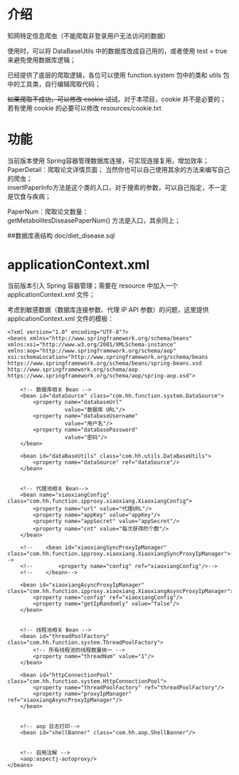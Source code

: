 # 介绍
知网特定信息爬虫（不能爬取非登录用户无法访问的数据）

使用时，可以将 DataBaseUtils 中的数据库改成自己用的，或者使用 test = true 来避免使用数据库逻辑；

已经提供了底层的爬取逻辑，各位可以使用 function.system 包中的类和 utils 包中的工具类，自行编辑爬取代码；

~~如果爬取不成功，可以修改 cookie 试试~~。对于本项目，cookie 并不是必要的；若有使用 cookie 的必要可以修改 resources/cookie.txt



# 功能
当前版本使用 Spring容器管理数据库连接，可实现连接复用，增加效率；   
PaperDetail：爬取论文详情页面；
当然你也可以自己使用其余的方法来编写自己的爬虫；  
insertPaperInfo方法是这个类的入口，对于搜索的参数，可以自己指定，不一定是饮食与疾病；

PaperNum：爬取论文数量：  
getMetabolitesDiseasePaperNum() 方法是入口，其余同上；

##数据库表结构
doc/diet_disease.sql

# applicationContext.xml
当前版本引入 Spring 容器管理；需要在 resource 中加入一个 applicationContext.xml 文件；



考虑到敏感数据（数据库连接参数、代理 IP API 参数）的问题，这里提供 applicationContext.xml 文件的模板：

    <?xml version="1.0" encoding="UTF-8"?>
    <beans xmlns="http://www.springframework.org/schema/beans"
    xmlns:xsi="http://www.w3.org/2001/XMLSchema-instance"
    xmlns:aop="http://www.springframework.org/schema/aop"
    xsi:schemaLocation="http://www.springframework.org/schema/beans
    https://www.springframework.org/schema/beans/spring-beans.xsd
    http://www.springframework.org/schema/aop
    https://www.springframework.org/schema/aop/spring-aop.xsd">
    
        <!-- 数据库相关 Bean -->
        <bean id="dataSource" class="com.hh.function.system.DataSource">
            <property name="databaseUrl"
                      value="数据库 URL"/>
            <property name="databaseUsername"
                      value="用户名"/>
            <property name="databasePassword"
                      value="密码"/>
        </bean>
    
        <bean id="dataBaseUtils" class="com.hh.utils.DataBaseUtils">
            <property name="dataSource" ref="dataSource"/>
        </bean>
    
    
        <!-- 代理池相关 Bean-->
        <bean name="xiaoxiangConfig" class="com.hh.function.ipproxy.xiaoxiang.XiaoxiangConfig">
            <property name="url" value="代理URL"/>
            <property name="appKey" value="appKey"/>
            <property name="appSecret" value="appSecret"/>
            <property name="cnt" value="每次获得的个数"/>
        </bean>
    
        <!--    <bean id="xiaoxiangSyncProxyIpManager" class="com.hh.function.ipproxy.xiaoxiang.XiaoxiangSyncProxyIpManager">-->
        <!--        <property name="config" ref="xiaoxiangConfig"/>-->
        <!--    </bean>-->
    
        <bean id="xiaoxiangAsyncProxyIpManager" class="com.hh.function.ipproxy.xiaoxiang.XiaoxiangAsyncProxyIpManager">
            <property name="config" ref="xiaoxiangConfig"/>
            <property name="getIpRandomly" value="false"/>
        </bean>
    
    
        <!-- 线程池相关 Bean -->
        <bean id="threadPoolFactory" class="com.hh.function.system.ThreadPoolFactory">
            <!-- 所有线程池的线程数量统一 -->
            <property name="threadNum" value="1"/>
        </bean>
    
        <bean id="httpConnectionPool" class="com.hh.function.system.HttpConnectionPool">
            <property name="threadPoolFactory" ref="threadPoolFactory"/>
            <property name="proxyIpManager" ref="xiaoxiangAsyncProxyIpManager"/>
        </bean>
    
    
        <!-- aop 日志打印-->
        <bean id="shellBanner" class="com.hh.aop.ShellBanner"/>
    
    
        <!-- 启用注解 -->
        <aop:aspectj-autoproxy/>
    </beans>


